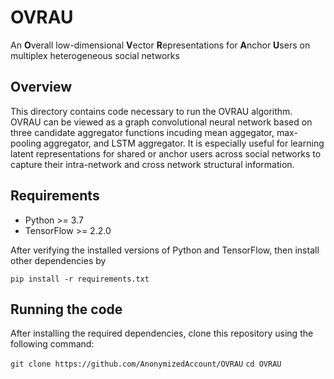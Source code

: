 # OVRAU 
An **O**verall low-dimensional **V**ector **R**epresentations for **A**nchor **U**sers on multiplex heterogeneous social networks
## Overview 
This directory contains code necessary to run the OVRAU algorithm. OVRAU can be viewed as a graph convolutional neural network based on three candidate aggregator functions incuding mean aggegator, max-pooling aggregator, and LSTM aggregator. It is especially useful for learning latent representations for shared or anchor users across social networks to capture their intra-network and cross network structural information.
## Requirements
- Python >= 3.7
- TensorFlow >= 2.2.0

After verifying the installed versions of Python and TensorFlow, then install other dependencies by

   ```pip install -r requirements.txt```
## Running the code 

After installing the required dependencies, clone this repository using the following command:

  ```git clone https://github.com/AnonymizedAccount/OVRAU```
  ```cd OVRAU ```
